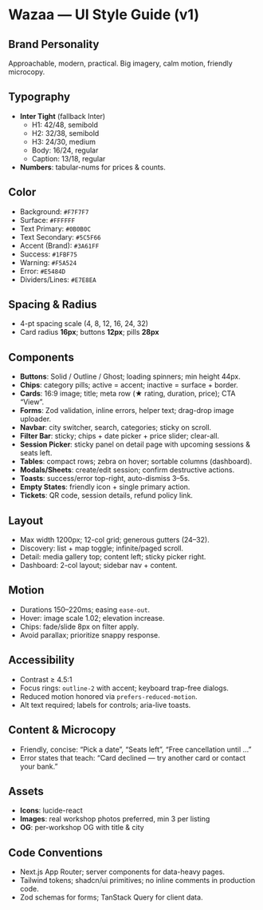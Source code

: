 # Wazaa — UI Style Guide (v1)

## Brand Personality
Approachable, modern, practical. Big imagery, calm motion, friendly microcopy.

## Typography
- **Inter Tight** (fallback Inter)
  - H1: 42/48, semibold
  - H2: 32/38, semibold
  - H3: 24/30, medium
  - Body: 16/24, regular
  - Caption: 13/18, regular
- **Numbers**: tabular-nums for prices & counts.

## Color
- Background: `#F7F7F7`
- Surface: `#FFFFFF`
- Text Primary: `#0B0B0C`
- Text Secondary: `#5C5F66`
- Accent (Brand): `#3A61FF`
- Success: `#1FBF75`
- Warning: `#F5A524`
- Error: `#E5484D`
- Dividers/Lines: `#E7E8EA`

## Spacing & Radius
- 4-pt spacing scale (4, 8, 12, 16, 24, 32)
- Card radius **16px**; buttons **12px**; pills **28px**

## Components
- **Buttons**: Solid / Outline / Ghost; loading spinners; min height 44px.
- **Chips**: category pills; active = accent; inactive = surface + border.
- **Cards**: 16:9 image; title; meta row (★ rating, duration, price); CTA “View”.
- **Forms**: Zod validation, inline errors, helper text; drag-drop image uploader.
- **Navbar**: city switcher, search, categories; sticky on scroll.
- **Filter Bar**: sticky; chips + date picker + price slider; clear-all.
- **Session Picker**: sticky panel on detail page with upcoming sessions & seats left.
- **Tables**: compact rows; zebra on hover; sortable columns (dashboard).
- **Modals/Sheets**: create/edit session; confirm destructive actions.
- **Toasts**: success/error top-right, auto-dismiss 3–5s.
- **Empty States**: friendly icon + single primary action.
- **Tickets**: QR code, session details, refund policy link.

## Layout
- Max width 1200px; 12-col grid; generous gutters (24–32).
- Discovery: list + map toggle; infinite/paged scroll.
- Detail: media gallery top; content left; sticky picker right.
- Dashboard: 2-col layout; sidebar nav + content.

## Motion
- Durations 150–220ms; easing `ease-out`.
- Hover: image scale 1.02; elevation increase.
- Chips: fade/slide 8px on filter apply.
- Avoid parallax; prioritize snappy response.

## Accessibility
- Contrast ≥ 4.5:1
- Focus rings: `outline-2` with accent; keyboard trap-free dialogs.
- Reduced motion honored via `prefers-reduced-motion`.
- Alt text required; labels for controls; aria-live toasts.

## Content & Microcopy
- Friendly, concise: “Pick a date”, “Seats left”, “Free cancellation until …”
- Error states that teach: “Card declined — try another card or contact your bank.”

## Assets
- **Icons**: lucide-react
- **Images**: real workshop photos preferred, min 3 per listing
- **OG**: per-workshop OG with title & city

## Code Conventions
- Next.js App Router; server components for data-heavy pages.
- Tailwind tokens; shadcn/ui primitives; no inline comments in production code.
- Zod schemas for forms; TanStack Query for client data.
